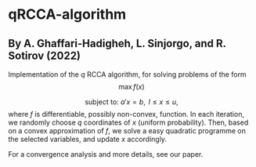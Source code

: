 # qRCCA-algorithm
## By A. Ghaffari-Hadigheh, L. Sinjorgo, and R. Sotirov (2022)

Implementation of the $q$ RCCA algorithm, for solving problems of the form
$$\max  f(x)$$ 

$$\text{subject to: } a'x = b, \text{ } l \leq x \leq u,$$ 
where $f$ is differentiable, possibly non-convex, function. In each iteration, we randomly choose $q$ coordinates of $x$ (uniform probability).
Then, based on a convex approximation of $f$, we solve a easy quadratic programme on the selected variables, and update $x$ accordingly.

For a convergence analysis and more details, see our paper.
